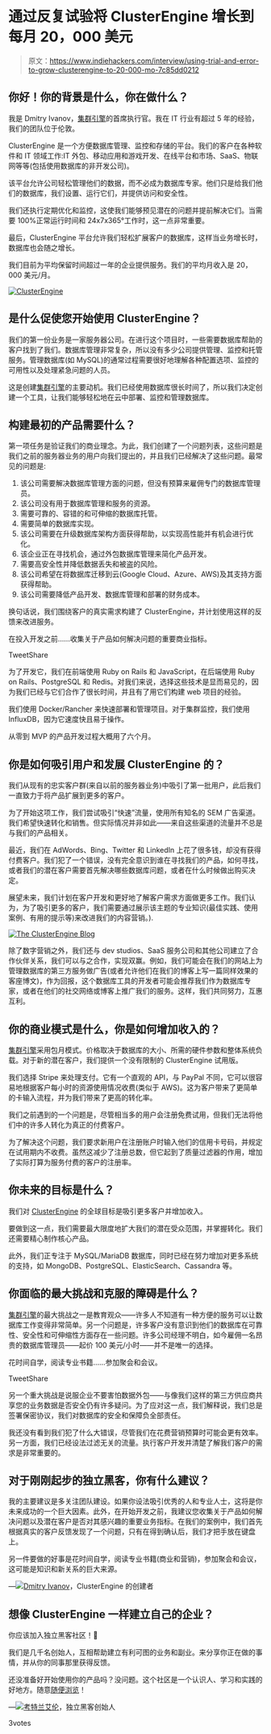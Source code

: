 # 通过反复试验将 ClusterEngine 增长到每月 20，000 美元

> 原文：<https://www.indiehackers.com/interview/using-trial-and-error-to-grow-clusterengine-to-20-000-mo-7c85dd0212>

## 你好！你的背景是什么，你在做什么？

我是 Dmitry Ivanov，[集群引擎](https://www.clusterengine.me/)的首席执行官。我在 IT 行业有超过 5 年的经验，我们的团队位于伦敦。

ClusterEngine 是一个方便数据库管理、监控和存储的平台。我们的客户在各种软件和 IT 领域工作:IT 外包、移动应用和游戏开发、在线平台和市场、SaaS、物联网等等(包括使用数据库的非开发公司)。

该平台允许公司轻松管理他们的数据，而不必成为数据库专家。他们只是给我们他们的数据库，我们设置、运行它们，并提供访问和安全性。

我们还执行定期优化和监控，这使我们能够预见潜在的问题并提前解决它们。当需要 100%正常运行时间和 24х7х365°工作时，这一点非常重要。

最后，ClusterEngine 平台允许我们轻松扩展客户的数据库，这样当业务增长时，数据库也会随之增长。

我们目前为平均保留时间超过一年的企业提供服务。我们的平均月收入是 20，000 美元/月。

[![ClusterEngine](img/3db63395a636265663aa72c0d86b87b6.png)](https://clusterengine.me/) 

## 是什么促使您开始使用 ClusterEngine？

我们的第一份业务是一家服务器公司。在进行这个项目时，一些需要数据库帮助的客户找到了我们。数据库管理非常复杂，所以没有多少公司提供管理、监控和托管服务。管理数据库(如 MySQL)的通常过程需要很好地理解各种配置选项、监控的可用性以及处理紧急问题的人员。

这是创建[集群引擎](https://www.clusterengine.me/)的主要动机。我们已经使用数据库很长时间了，所以我们决定创建一个工具，让我们能够轻松地在云中部署、监控和管理数据库。

## 构建最初的产品需要什么？

第一项任务是验证我们的商业理念。为此，我们创建了一个问题列表，这些问题是我们之前的服务器业务的用户向我们提出的，并且我们已经解决了这些问题。最常见的问题是:

1.  该公司需要解决数据库管理方面的问题，但没有预算来雇佣专门的数据库管理员。
2.  该公司没有用于数据库管理和服务的资源。
3.  需要可靠的、容错的和可伸缩的数据库托管。
4.  需要简单的数据库实现。
5.  该公司需要在升级数据库架构方面获得帮助，以实现高性能并有机会进行优化。
6.  该企业正在寻找机会，通过外包数据库管理来简化产品开发。
7.  需要高安全性并降低数据丢失和被盗的风险。
8.  该公司希望在将数据库迁移到云(Google Cloud、Azure、AWS)及其支持方面获得帮助。
9.  该公司需要降低产品开发、数据库管理和部署的财务成本。

换句话说，我们围绕客户的真实需求构建了 ClusterEngine，并计划使用这样的反馈来改进服务。

在投入开发之前……收集关于产品如何解决问题的重要商业指标。

TweetShare

为了开发它，我们在前端使用 Ruby on Rails 和 JavaScript，在后端使用 Ruby on Rails、PostgreSQL 和 Redis。对我们来说，选择这些技术是显而易见的，因为我们已经与它们合作了很长时间，并且有了用它们构建 web 项目的经验。

我们使用 Docker/Rancher 来快速部署和管理项目。对于集群监控，我们使用 InfluxDB，因为它速度快且易于操作。

从零到 MVP 的产品开发过程大概用了六个月。

## 你是如何吸引用户和发展 ClusterEngine 的？

我们从现有的忠实客户群(来自以前的服务器业务)中吸引了第一批用户，此后我们一直致力于将产品扩展到更多的客户。

为了开始这项工作，我们尝试吸引“快速”流量，使用所有知名的 SEM 广告渠道。我们希望快速转化和销售。但实际情况并非如此——来自这些渠道的流量并不总是与我们的产品相关。

最近，我们在 AdWords、Bing、Twitter 和 LinkedIn 上花了很多钱，却没有获得付费客户。我们犯了一个错误，没有完全意识到谁在寻找我们的产品，如何寻找，或者我们的潜在客户需要首先解决哪些数据库问题，或者在什么时候做出购买决定。

展望未来，我们计划在客户开发和更好地了解客户需求方面做更多工作。我们认为，为了吸引更多的客户，我们需要通过展示该主题的专业知识(最佳实践、使用案例、有用的提示等)来改进我们的内容营销。).

[![The ClusterEngine Blog](img/c0386fa080013c54ad9f6de1dfafb2f9.png)](https://clusterengine.me/blog/) 

除了数字营销之外，我们还与 dev studios、SaaS 服务公司和其他公司建立了合作伙伴关系，我们可以与之合作，实现双赢。例如，我们可能会在我们的网站上为管理数据库的第三方服务做广告(或者允许他们在我们的博客上写一篇同样效果的客座博文)，作为回报，这个数据库工具的开发者可能会推荐我们作为数据库专家，或者在他们的社交网络或博客上推广我们的服务。这样，我们共同努力，互惠互利。

## 你的商业模式是什么，你是如何增加收入的？

[集群引擎](https://www.clusterengine.me/)采用包月模式。价格取决于数据库的大小、所需的硬件参数和整体系统负载。对于新的潜在客户，我们提供一个没有限制的 ClusterEngine 试用版。

我们选择 Stripe 来处理支付。它有一个直观的 API，与 PayPal 不同，它可以很容易地根据客户每小时的资源使用情况收费(类似于 AWS)。这为客户带来了更简单的卡输入流程，并为我们带来了更高的转化率。

我们之前遇到的一个问题是，尽管相当多的用户会注册免费试用，但我们无法将他们中的许多人转化为真正的付费客户。

为了解决这个问题，我们要求新用户在注册账户时输入他们的信用卡号码，并规定在试用期内不收费。虽然这减少了注册总数，但它起到了质量过滤器的作用，增加了实际打算为服务付费的客户的注册率。

## 你未来的目标是什么？

我们对 [ClusterEngine](https://www.clusterengine.me/) 的全球目标是吸引更多客户并增加收入。

要做到这一点，我们需要最大限度地扩大我们的潜在受众范围，并掌握转化。我们还需要精心制作核心产品。

此外，我们正专注于 MySQL/MariaDB 数据库，同时已经在努力增加对更多系统的支持，如 MongoDB、PostgreSQL、ElasticSearch、Cassandra 等。

## 你面临的最大挑战和克服的障碍是什么？

[集群引擎](https://www.clusterengine.me/)的最大挑战之一是教育观众——许多人不知道有一种方便的服务可以让数据库工作变得非常简单。另一个问题是，许多客户没有意识到他们的数据库在可靠性、安全性和可伸缩性方面存在一些问题。许多公司经理不明白，如今雇佣一名昂贵的数据库管理员——起价 100 美元/小时——并不是唯一的选择。

花时间自学，阅读专业书籍……参加聚会和会议。

TweetShare

另一个重大挑战是说服企业不要害怕数据外包——与像我们这样的第三方供应商共享您的业务数据是否安全仍有许多疑问。为了应对这一点，我们解释说，我们总是签署保密协议，我们对数据库的安全和保障负全部责任。

我还没有看到我们犯了什么大错误，尽管我们在花费营销预算时可能会更有效率。另一方面，我们已经设法过滤无关的流量。执行客户开发并清楚了解我们客户的需求是非常重要的。

## 对于刚刚起步的独立黑客，你有什么建议？

我的主要建议是多关注团队建设。如果你设法吸引优秀的人和专业人士，这将是你未来成功的一个巨大因素。此外，在开始开发之前，我建议您收集关于产品如何解决问题以及潜在客户是否对其感兴趣的重要业务指标。在我们的案例中，我们首先根据真实的客户反馈发现了一个问题，只有在得到确认后，我们才把手放在键盘上。

另一件要做的好事是花时间自学，阅读专业书籍(商业和营销)，参加聚会和会议，这可能是知识和新关系的巨大来源。

—[<picture id="ember5264087" class="user-avatar ember-view user-link__avatar">![](img/82bd3bb4769a3aa1cd13889ee7c0fa91.png)</picture>Dmitry Ivanov](/DmitryIvanov?id=clusterengine-owner)，ClusterEngine 的创建者

## 想像 ClusterEngine 一样建立自己的企业？

你应该加入独立黑客社区！🤗

我们是几千名创始人，互相帮助建立有利可图的业务和副业。来分享你正在做的事情，并从你的同事那里获得反馈。

还没准备好开始使用你的产品吗？没问题。这个社区是一个认识人、学习和实践的好地方。随意[随便浏览](/)！

—[<picture id="ember5264092" class="user-avatar ember-view user-link__avatar">![](img/82bd3bb4769a3aa1cd13889ee7c0fa91.png)</picture>考特兰艾伦](/csallen?id=ibTLPyjwVebnZjMGKvz6ztarnuV2)，独立黑客创始人

3votes